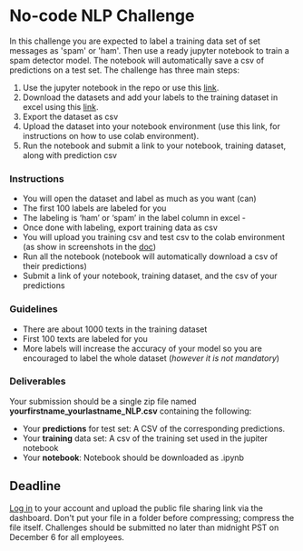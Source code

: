 # No-code NLP Challenge
In this challenge you are expected to label a training data set of set messages as 'spam' or 'ham'. Then use a ready jupyter notebook to train a spam detector model. The notebook will automatically save a csv of predictions on a test set.
The challenge has three main steps:
1. Use the jupyter notebook in the repo or use this [link](https://colab.research.google.com/drive/1ORiwS2MffQLZazBL1FRiyUfWA66UFIQg?usp=sharing).
2. Download the datasets and add your labels to the training dataset in excel using this [link](https://github.com/fellowship/upskill_challenges_02/tree/main/Spam%20or%20Ham/Data). 
3. Export the dataset as csv
4. Upload the dataset into your notebook environment (use this link, for instructions on how to use colab environment).
5. Run the notebook and submit a link to your notebook, training dataset, along with prediction csv
### Instructions
- You will open the dataset and label as much as you want (can)
- The first 100 labels are labeled for you
- The labeling is ‘ham’ or ‘spam’ in the label column in excel -
- Once done with labeling, export training data as csv
- You will upload you training csv and test csv to the colab environment (as show in screenshots in the [doc](https://github.com/fellowship/upskill_challenges_02/blob/main/Spam%20or%20Ham/How%20to%20solve%20NLP%20challenge.pdf))
- Run all the notebook (notebook will automatically download a csv of their predictions)
- Submit a link of your notebook, training dataset, and the csv of your predictions

### Guidelines
- There are about 1000 texts in the training dataset
- First 100 texts are labeled for you
- More labels will increase the accuracy of your model so you are encouraged to label the whole dataset (_however it is not mandatory_)

### Deliverables

Your submission should be a single zip file named **yourfirstname_yourlastname_NLP.csv** containing the following:

- Your **predictions** for test set: A CSV of the corresponding predictions.
- Your **training** data set: A csv of the training set used in the jupiter notebook
- Your **notebook**: Notebook should be downloaded as .ipynb 

## Deadline
[Log in](https://www.launchpad.ai/upskill/levis/login) to your account and upload the public file sharing link via the dashboard. Don't put your file in a folder before compressing; compress the file itself. Challenges should be submitted no later than midnight PST on December 6 for all employees.
